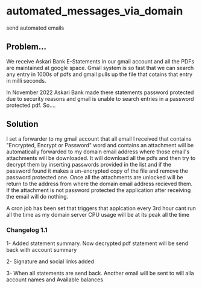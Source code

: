 # automated_messages_via_domain
 send automated emails

## Problem...
We receive Askari Bank E-Statements in our gmail account and all the PDFs are maintained at google space. Gmail system is so fast that we can search any entry in 1000s of pdfs and gmail pulls up the file that cotains that entry in milli seconds.

In November 2022 Askari Bank made there statements password protected due to security reasons and gmail is unable to search entries in a password protected pdf. So....

## Solution
I set a forwarder to my gmail account that all email I received that contains "Encrypted, Encrypt or Password" word and contains an attachment will be automatically forwarded to my domain email address where those email's attachments will be downloaded. It will download all the pdfs and then try to decrypt them by inserting passwords provided in the list and if the password found it makes a un-encrypted copy of the file and remove the password protected one. Once all the attachments are unlocked will be return to the address from where the domain email address recieved them. If the attachment is not password protected the application after receiving the email will do nothing.

A cron job has been set that triggers that applcation every 3rd hour cant run all the time as my domain server CPU usage will be at its peak all the time

### Changelog 1.1

1- Added statement summary. Now decrypted pdf statement will be send back with account summary

2- Signature and social links added

3- When all statements are send back. Another email will be sent to will alla account names and Available balances
